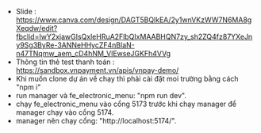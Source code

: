- Slide : https://www.canva.com/design/DAGT5BQlkEA/2y1wnVKzWW7N6MA8gXeqdw/edit?fbclid=IwY2xjawGIsQxleHRuA2FlbQIxMAABHQN7zy_sh2ZQ4fz87YXeJny9Sg3ByRe-3ANNeHHycZF4nBlaN-n47TNqmw_aem_cD4hNM_VlEwseJGKFh4VVg
- Thông tin thẻ test thanh toán : https://sandbox.vnpayment.vn/apis/vnpay-demo/
- Khi muốn clone dự án về chạy thì phải cài đặt moi trường bằng cách "npm i"
- run manager và fe_electronic_menu: "npm run dev".
- chạy fe_electronic_menu vào cổng 5173 trước khi chạy manager để manager chạy vào cổng 5174.
- manager nên chạy cổng: "http://localhost:5174/".
